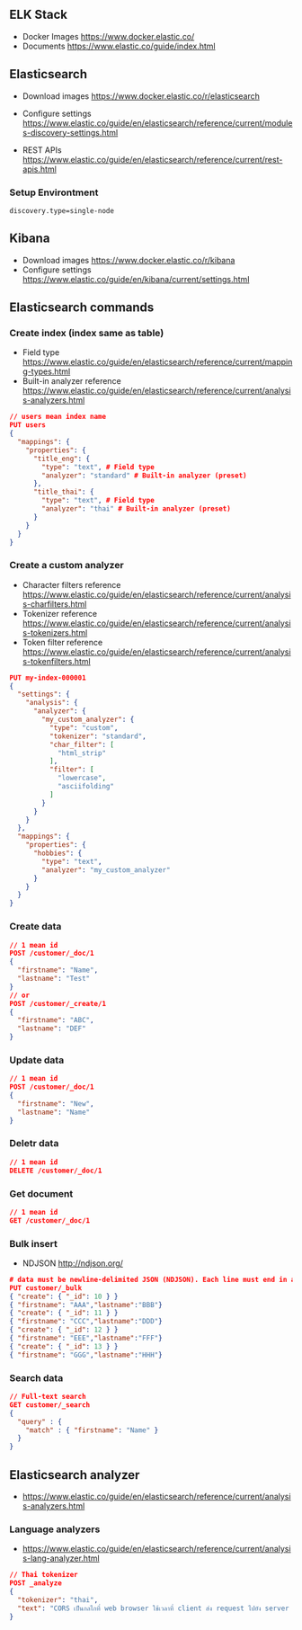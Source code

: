 ## ELK Stack
- Docker Images https://www.docker.elastic.co/
- Documents https://www.elastic.co/guide/index.html

## Elasticsearch
- Download images https://www.docker.elastic.co/r/elasticsearch

- Configure settings https://www.elastic.co/guide/en/elasticsearch/reference/current/modules-discovery-settings.html
- REST APIs https://www.elastic.co/guide/en/elasticsearch/reference/current/rest-apis.html

### Setup Environtment
```
discovery.type=single-node
```

## Kibana
- Download images https://www.docker.elastic.co/r/kibana
- Configure settings https://www.elastic.co/guide/en/kibana/current/settings.html

## Elasticsearch commands

### Create index (index same as table)
- Field type https://www.elastic.co/guide/en/elasticsearch/reference/current/mapping-types.html
- Built-in analyzer reference https://www.elastic.co/guide/en/elasticsearch/reference/current/analysis-analyzers.html

``` json
// users mean index name
PUT users
{
  "mappings": {
    "properties": {
      "title_eng": {
        "type": "text", # Field type
        "analyzer": "standard" # Built-in analyzer (preset)
      },
      "title_thai": {
        "type": "text", # Field type
        "analyzer": "thai" # Built-in analyzer (preset)
      }
    }
  }
}
```

### Create a custom analyzer
- Character filters reference https://www.elastic.co/guide/en/elasticsearch/reference/current/analysis-charfilters.html
- Tokenizer reference https://www.elastic.co/guide/en/elasticsearch/reference/current/analysis-tokenizers.html
- Token filter reference https://www.elastic.co/guide/en/elasticsearch/reference/current/analysis-tokenfilters.html

``` json
PUT my-index-000001
{
  "settings": {
    "analysis": {
      "analyzer": {
        "my_custom_analyzer": {
          "type": "custom", 
          "tokenizer": "standard",
          "char_filter": [
            "html_strip"
          ],
          "filter": [
            "lowercase",
            "asciifolding"
          ]
        }
      }
    }
  },
  "mappings": {
    "properties": {
      "hobbies": {
        "type": "text",
        "analyzer": "my_custom_analyzer"
      }
    }
  }
}
```

### Create data
``` json
// 1 mean id
POST /customer/_doc/1
{
  "firstname": "Name",
  "lastname": "Test"
}
// or
POST /customer/_create/1
{
  "firstname": "ABC",
  "lastname": "DEF"
}
```

### Update data
``` json
// 1 mean id
POST /customer/_doc/1
{
  "firstname": "New",
  "lastname": "Name"
}
```

### Deletr data
``` json
// 1 mean id
DELETE /customer/_doc/1
```

### Get document
``` json
// 1 mean id
GET /customer/_doc/1
```

### Bulk insert
- NDJSON http://ndjson.org/
``` json
# data must be newline-delimited JSON (NDJSON). Each line must end in a newline character (\n), including the last line.
PUT customer/_bulk
{ "create": { "_id": 10 } }
{ "firstname": "AAA","lastname":"BBB"}
{ "create": { "_id": 11 } }
{ "firstname": "CCC","lastname":"DDD"}
{ "create": { "_id": 12 } }
{ "firstname": "EEE","lastname":"FFF"}
{ "create": { "_id": 13 } }
{ "firstname": "GGG","lastname":"HHH"}

```

### Search data
``` json
// Full-text search
GET customer/_search
{
  "query" : {
    "match" : { "firstname": "Name" }
  }
}
```

## Elasticsearch analyzer
- https://www.elastic.co/guide/en/elasticsearch/reference/current/analysis-analyzers.html

### Language analyzers
- https://www.elastic.co/guide/en/elasticsearch/reference/current/analysis-lang-analyzer.html
``` json
// Thai tokenizer
POST _analyze
{
  "tokenizer": "thai",
  "text": "CORS เป็นกลไกที่ web browser ใช้เวลาที่ client ส่ง request ไปยัง server ที่มี domain ต่างกัน"
}
```